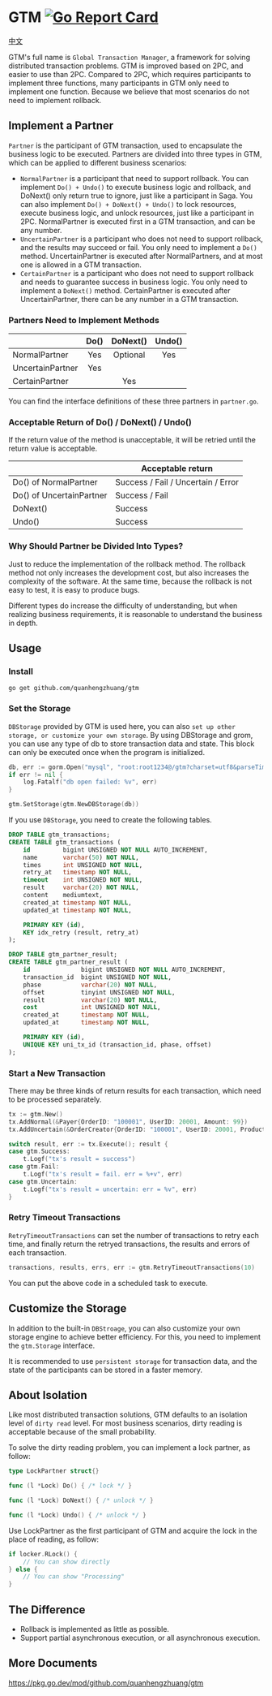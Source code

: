 # GTM [![Go Report Card](https://goreportcard.com/badge/github.com/quanhengzhuang/gtm)](https://goreportcard.com/report/github.com/quanhengzhuang/gtm)

[中文](https://github.com/quanhengzhuang/gtm/blob/master/README_zh.md)

GTM's full name is `Global Transaction Manager`, a framework for solving distributed transaction problems. GTM is improved based on 2PC, and easier to use than 2PC. Compared to 2PC, which requires participants to implement three functions, many participants in GTM only need to implement one function. Because we believe that most scenarios do not need to implement rollback.

## Implement a Partner
`Partner` is the participant of GTM transaction, used to encapsulate the business logic to be executed. Partners are divided into three types in GTM, which can be applied to different business scenarios:

- `NormalPartner` is a participant that need to support rollback. You can implement `Do() + Undo()` to execute business logic and rollback, and DoNext() only return true to ignore, just like a participant in Saga. You can also implement `Do() + DoNext() + Undo()` to lock resources, execute business logic, and unlock resources, just like a participant in 2PC. NormalPartner is executed first in a GTM transaction, and can be any number.
- `UncertainPartner` is a participant who does not need to support rollback, and the results may succeed or fail. You only need to implement a `Do()` method. UncertainPartner is executed after NormalPartners, and at most one is allowed in a GTM transaction.
- `CertainPartner` is a participant who does not need to support rollback and needs to guarantee success in business logic. You only need to implement a `DoNext()` method. CertainPartner is executed after UncertainPartner, there can be any number in a GTM transaction.

### Partners Need to Implement Methods
| | Do() | DoNext() | Undo() |
| - | :-: | :-: | :-: |
| NormalPartner | Yes | Optional | Yes |
| UncertainPartner | Yes | | |
| CertainPartner | | Yes | |

You can find the interface definitions of these three partners in `partner.go`.

### Acceptable Return of Do() / DoNext() / Undo() 
If the return value of the method is unacceptable, it will be retried until the return value is acceptable.

| | Acceptable return |
| - | - |
| Do() of NormalPartner | Success / Fail / Uncertain / Error |
| Do() of UncertainPartner | Success / Fail |
| DoNext() | Success |
| Undo() | Success |

### Why Should Partner be Divided Into Types? 

Just to reduce the implementation of the rollback method. The rollback method not only increases the development cost, but also increases the complexity of the software. At the same time, because the rollback is not easy to test, it is easy to produce bugs.

Different types do increase the difficulty of understanding, but when realizing business requirements, it is reasonable to understand the business in depth.

## Usage
### Install
```
go get github.com/quanhengzhuang/gtm
```

### Set the Storage
`DBStorage` provided by GTM is used here, you can also `set up other storage, or customize your own storage`. By using DBStorage and grom, you can use any type of db to store transaction data and state. This block can only be executed once when the program is initialized.

```go
db, err := gorm.Open("mysql", "root:root1234@/gtm?charset=utf8&parseTime=True&loc=Local")
if err != nil {
	log.Fatalf("db open failed: %v", err)
}

gtm.SetStorage(gtm.NewDBStorage(db))
```

If you use `DBStorage`, you need to create the following tables.
```sql
DROP TABLE gtm_transactions;
CREATE TABLE gtm_transactions (
	id         bigint UNSIGNED NOT NULL AUTO_INCREMENT,
	name       varchar(50) NOT NULL,
	times      int UNSIGNED NOT NULL,
	retry_at   timestamp NOT NULL,
	timeout    int UNSIGNED NOT NULL,
	result     varchar(20) NOT NULL,
	content    mediumtext,
	created_at timestamp NOT NULL,
	updated_at timestamp NOT NULL,

	PRIMARY KEY (id),
	KEY idx_retry (result, retry_at)
);

DROP TABLE gtm_partner_result;
CREATE TABLE gtm_partner_result (
	id              bigint UNSIGNED NOT NULL AUTO_INCREMENT,
	transaction_id  bigint UNSIGNED NOT NULL,
	phase           varchar(20) NOT NULL,
	offset          tinyint UNSIGNED NOT NULL,
	result          varchar(20) NOT NULL,
	cost            int UNSIGNED NOT NULL,
	created_at      timestamp NOT NULL,
	updated_at      timestamp NOT NULL,

	PRIMARY KEY (id),
	UNIQUE KEY uni_tx_id (transaction_id, phase, offset)
);
```

### Start a New Transaction
There may be three kinds of return results for each transaction, which need to be processed separately.

```go
tx := gtm.New()
tx.AddNormal(&Payer{OrderID: "100001", UserID: 20001, Amount: 99})
tx.AddUncertain(&OrderCreator{OrderID: "100001", UserID: 20001, ProductID: 31, Amount: 99})

switch result, err := tx.Execute(); result {
case gtm.Success:
	t.Logf("tx's result = success")
case gtm.Fail:
	t.Logf("tx's result = fail. err = %+v", err)
case gtm.Uncertain:
	t.Logf("tx's result = uncertain: err = %v", err)
}
```

### Retry Timeout Transactions
`RetryTimeoutTransactions` can set the number of transactions to retry each time, and finally return the retryed transactions, the results and errors of each transaction.

```go
transactions, results, errs, err := gtm.RetryTimeoutTransactions(10)
```

You can put the above code in a scheduled task to execute.

## Customize the Storage
In addition to the built-in `DBStroage`, you can also customize your own storage engine to achieve better efficiency. For this, you need to implement the `gtm.Storage` interface.

It is recommended to use `persistent storage` for transaction data, and the state of the participants can be stored in a faster memory.

## About Isolation
Like most distributed transaction solutions, GTM defaults to an isolation level of `dirty read` level. For most business scenarios, dirty reading is acceptable because of the small probability.

To solve the dirty reading problem, you can implement a lock partner, as follow:
```go
type LockPartner struct{}

func (l *Lock) Do() { /* lock */ }

func (l *Lock) DoNext() { /* unlock */ }

func (l *Lock) Undo() { /* unlock */ }
```

Use LockPartner as the first participant of GTM and acquire the lock in the place of reading, as follow:
```go
if locker.RLock() {
	// You can show directly
} else {
	// You can show "Processing"
}
```

## The Difference
- Rollback is implemented as little as possible.
- Support partial asynchronous execution, or all asynchronous execution.

## More Documents
https://pkg.go.dev/mod/github.com/quanhengzhuang/gtm
